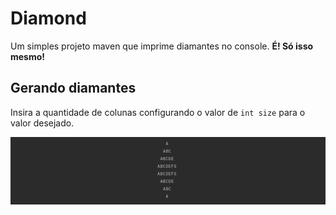 # Diamond
Um simples projeto maven que imprime diamantes no console. **É! Só isso mesmo!**  

## Gerando diamantes
Insira a quantidade de colunas configurando o valor de `int size` para o valor desejado.

![Saída no Console](https://raw.githubusercontent.com/eduardowgmendes/Diamond/main/git-images/console-output-new.png)